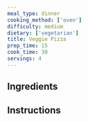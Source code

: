 ```yaml
---
meal_type: dinner
cooking_method: ['oven']
difficulty: medium
dietary: ['vegetarian']
title: Veggie Pizza
prep_time: 15
cook_time: 30
servings: 4
---
```


## Ingredients

## Instructions
